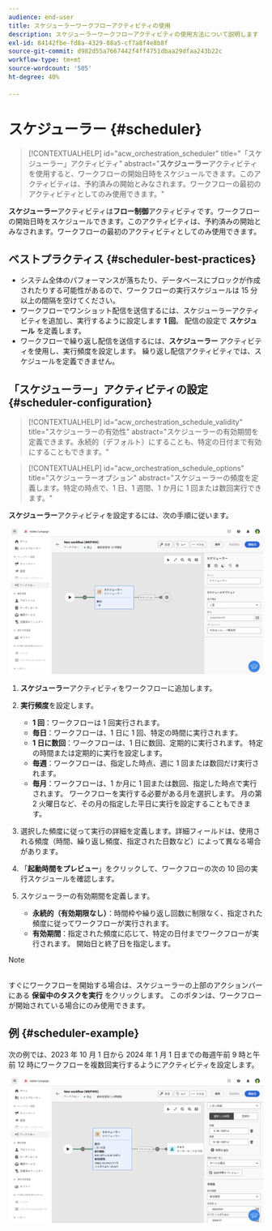 ```yaml
---
audience: end-user
title: スケジューラーワークフローアクティビティの使用
description: スケジューラーワークフローアクティビティの使用方法について説明します
exl-id: 84142fbe-fd8a-4329-88a5-cf7a8f4e8b8f
source-git-commit: d982d55a7667442f4ff4751dbaa29dfaa243b22c
workflow-type: tm+mt
source-wordcount: '505'
ht-degree: 40%

---
```


# スケジューラー {#scheduler}

>[!CONTEXTUALHELP]
>id="acw_orchestration_scheduler"
>title="「スケジューラー」アクティビティ"
>abstract="**スケジューラー**&#x200B;アクティビティを使用すると、ワークフローの開始日時をスケジュールできます。このアクティビティは、予約済みの開始とみなされます。ワークフローの最初のアクティビティとしてのみ使用できます。"

**スケジューラー**&#x200B;アクティビティは&#x200B;**フロー制御**&#x200B;アクティビティです。ワークフローの開始日時をスケジュールできます。このアクティビティは、予約済みの開始とみなされます。ワークフローの最初のアクティビティとしてのみ使用できます。

## ベストプラクティス {#scheduler-best-practices}

* システム全体のパフォーマンスが落ちたり、データベースにブロックが作成されたりする可能性があるので、ワークフローの実行スケジュールは 15 分以上の間隔を空けてください。
* ワークフローでワンショット配信を送信するには、スケジューラーアクティビティを追加し、実行するように設定します **1 回**。 配信の設定で **スケジュール** を定義します。
* ワークフローで繰り返し配信を送信するには、**スケジューラー** アクティビティを使用し、実行頻度を設定します。 繰り返し配信アクティビティでは、スケジュールを定義できません。

## 「スケジューラー」アクティビティの設定 {#scheduler-configuration}

>[!CONTEXTUALHELP]
>id="acw_orchestration_schedule_validity"
>title="スケジューラーの有効性"
>abstract="スケジューラーの有効期間を定義できます。永続的（デフォルト）にすることも、特定の日付まで有効にすることもできます。"

>[!CONTEXTUALHELP]
>id="acw_orchestration_schedule_options"
>title="スケジューラーオプション"
>abstract="スケジューラーの頻度を定義します。特定の時点で、1 日、1 週間、1 か月に 1 回または数回実行できます。"

**スケジューラー**&#x200B;アクティビティを設定するには、次の手順に従います。

![ スケジューラーアクティビティ設定インターフェイス ](../assets/workflow-scheduler.png)

1. **スケジューラー**&#x200B;アクティビティをワークフローに追加します。

1. **実行頻度**&#x200B;を設定します。

   * **1 回**：ワークフローは 1 回実行されます。
   * **毎日**：ワークフローは、1 日に 1 回、特定の時間に実行されます。
   * **1 日に数回**：ワークフローは、1 日に数回、定期的に実行されます。 特定の時間または定期的に実行を設定します。
   * **毎週**：ワークフローは、指定した時点、週に 1 回または数回だけ実行されます。
   * **毎月**：ワークフローは、1 か月に 1 回または数回、指定した時点で実行されます。 ワークフローを実行する必要がある月を選択します。 月の第 2 火曜日など、その月の指定した平日に実行を設定することもできます。

1. 選択した頻度に従って実行の詳細を定義します。詳細フィールドは、使用される頻度（時間、繰り返し頻度、指定された日数など）によって異なる場合があります。

1. 「**起動時間をプレビュー**」をクリックして、ワークフローの次の 10 回の実行スケジュールを確認します。

1. スケジューラーの有効期間を定義します。

   * **永続的（有効期限なし）**：時間枠や繰り返し回数に制限なく、指定された頻度に従ってワークフローが実行されます。
   * **有効期間**：指定された頻度に応じて、特定の日付までワークフローが実行されます。 開始日と終了日を指定します。

>[!NOTE]
>\
>すぐにワークフローを開始する場合は、スケジューラーの上部のアクションバーにある **保留中のタスクを実行** をクリックします。 このボタンは、ワークフローが開始されている場合にのみ使用できます。

## 例 {#scheduler-example}

次の例では、2023 年 10 月 1 日から 2024 年 1 月 1 日までの毎週午前 9 時と午前 12 時にワークフローを複数回実行するようにアクティビティを設定します。

![ スケジューラーアクティビティの設定例 ](../assets/workflow-scheduler2.png)
